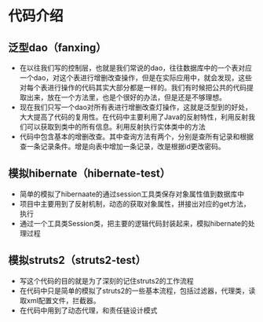 # 代码介绍
## 泛型dao（fanxing）
* 在以往我们写的控制层，也就是我们常说的dao，往往数据库中的一个表对应一个dao，对这个表进行增删改查操作，但是在实际应用中，就会发现，这些对每个表进行操作的代码其实大部分都是一样的。我们有时候把公共的代码提取出来，放在一个方法里，也是个很好的办法，但是还是不够理想。
* 现在我们只写一个dao对所有表进行增删改查灯操作，这就是泛型到的好处，大大提高了代码的复用性。在代码中主要利用了Java的反射特性，利用反射我们可以获取到类中的所有信息。利用反射执行实体类中的方法
* 代码中包含基本的增删改查。其中查询方法有两个，分别是查所有记录和根据查一条记录条件。增是向表中增加一条记录，改是根据id更改密码。
## 模拟hibernate（hibernate-test）
* 简单的模拟了hibernaate的通过session工具类保存对象属性值到数据库中
* 项目中主要用到了反射机制，动态的获取对象属性，拼接出对应的get方法，执行
* 通过一个工具类Session类，把主要的逻辑代码封装起来，模拟hibernate的处理过程
## 模拟struts2（struts2-test）
* 写这个代码的目的就是为了深刻的记住struts2的工作流程
* 在代码中只是简单的模拟了struts2的一些基本流程，包括过滤器，代理类，读取xml配置文件，拦截器。
* 在代码中用到了动态代理，和责任链设计模式
